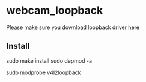 # webcam_loopback
Please make sure you download loopback driver [here](https://github.com/umlaeute/v4l2loopback)

## Install

sudo make install
sudo depmod -a

sudo modprobe v4l2loopback
